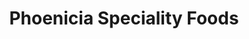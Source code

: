 ---
title: "Phoenicia Speciality Foods"
url: /houston/phoenicia-speciality-foods/
shop: Supermarkt
---